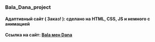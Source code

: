 ### Bala_Dana_project

<h4 align="left">Адаптивный сайт ( Заказ! ): сделано на HTML, CSS, JS и немного с анимацией</h4>
<h4 align="left">Cсылка на сайт: <a href="https://tolebijaksybai.github.io/Bala_Dana_project/" target="_blank">Bala мен Dana</a></h4>

 


